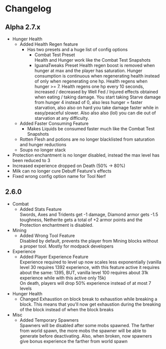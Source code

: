# Changelog

## Alpha 2.7.x
* Hunger Health
    * Added Health Regen feature
        * Has two presets and a huge list of config options
            * Combat Test Preset  
              Health and Hunger work like the Combat Test Snapshots
            * IguanaTweaks Preset
              Health regen boost is removed when hunger at max and the player has saturation. Hunger consumption is continuous when regenerating health instead of only when regenerating one hp. Health regens when hunger >= 7. Health regens one hp every 10 seconds, increased / decreased by Well Fed / Injured effects obtained when eating / taking damage. You start taking Starve damage from hunger 4 instead of 0, also less hunger = faster starvation, also also on hard you take damage faster while in easy/peaceful slower. Also also also (lol) you can die out of starvation at any difficulty.
    * Added Faster Consuming Feature
        * Makes Liquids be consumed faster much like the Combat Test Snapshots
    * Rotten Flesh and potions are no longer blacklisted from saturation and hunger reductions
    * Soups no longer stack
* Protection enchantment is no longer disabled, instead the max level has been reduced to 3
* Increased experience dropped on Death (50% -> 80%)
* Milk can no longer cure Debuff Feature's effects
* Fixed wrong config option name for Tool Nerf

## 2.6.0
* Combat
    * Added Stats Feature  
      Swords, Axes and Tridents get -1 damage, Diamond armor gets -1.5 toughness, Netherite gets a total of +2 armor
      points and the Protection enchantment is disabled.
* Mining
    * Added Wrong Tool Feature  
      Disabled by default, prevents the player from Mining blocks without a proper tool. Mostly for modpack developers
* Experience
    * Added Player Experience Feature  
      Experience required to level up now scales less exponentially (vanilla level 30 requires 1392 experience, with
      this feature active it requires about the same: 1395, BUT, vanilla level 100 requires about 31k experience while
      with this active only 15k)  
      On death, players will drop 50% experience instead of at most 7 levels
* Hunger Health
    * Changed Exhaustion on block break to exhaustion while breaking a block. This means that you'll now get exhaustion
      during the breaking of the block instead of when the block breaks
* Misc
    * Added Temporary Spawners  
      Spawners will be disabled after some mobs spawned. The farther from world spawn, the more mobs the spawner will be
      able to generate before deactivating. Also, when broken, now spawners give bonus experience the farther from world
      spawn